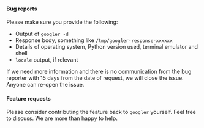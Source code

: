 
#### Bug reports
  
Please make sure you provide the following:
- Output of `googler -d`
- Response body, something like `/tmp/googler-response-xxxxxx`
- Details of operating system, Python version used, terminal emulator and shell
- `locale` output, if relevant
  
If we need more information and there is no communication from the bug reporter with 15 days from the date of request, we will close the issue. Anyone can re-open the issue.
  
  
#### Feature requests
Please consider contributing the feature back to `googler` yourself. Feel free to discuss. We are more than happy to help.
